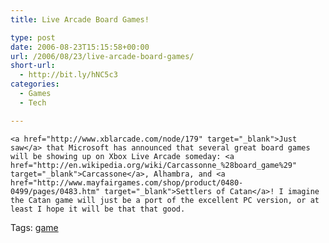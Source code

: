 ```yaml
---
title: Live Arcade Board Games!

type: post
date: 2006-08-23T15:15:58+00:00
url: /2006/08/23/live-arcade-board-games/
short-url:
  - http://bit.ly/hNC5c3
categories:
  - Games
  - Tech

---
```

<div class='microid-mailto+http:sha1:70e601b4ad937496b9571ab8c27b5664f08fe0a0'>
  
    <a href="http://www.xblarcade.com/node/179" target="_blank">Just saw</a> that Microsoft has announced that several great board games will be showing up on Xbox Live Arcade someday: <a href="http://en.wikipedia.org/wiki/Carcassonne_%28board_game%29" target="_blank">Carcassone</a>, Alhambra, and <a href="http://www.mayfairgames.com/shop/product/0480-0499/pages/0483.htm" target="_blank">Settlers of Catan</a>! I imagine the Catan game will just be a port of the excellent PC version, or at least I hope it will be that that good.
  
</div>

<div class="st-post-tags">
  Tags: <a href="http://www.cavort.org/tag/game/" title="game" rel="tag">game</a><br />
</div>